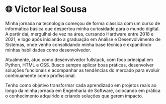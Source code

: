 # 🌐 Victor leal Sousa
<p align="left">
Minha jornada na tecnologia começou de forma clássica com um curso de informática básica que despertou minha curiosidade para o mundo digital. A partir daí, mergulhei de vez na área, cursando Hardware entre 2018 e 2021, e logo após iniciando a graduação em Análise e Desenvolvimento de Sistemas, onde venho consolidando minha base técnica e expandindo minhas habilidades como desenvolvedor.

Atualmente, atuo como desenvolvedor fullstack, com foco principal em Python, HTML e CSS. Busco sempre aplicar boas práticas, desenvolver soluções funcionais e acompanhar as tendências do mercado para evoluir continuamente como profissional.

Tenho como objetivo transformar cada aprendizado em projetos reais ao longo da minha jornada em Engenharia de Software, colocando em prática o conhecimento adquirido e criando soluções que gerem impacto.

</p>

